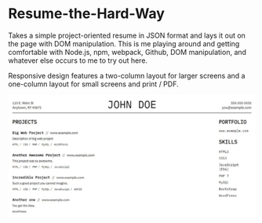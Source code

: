 # Resume-the-Hard-Way

Takes a simple project-oriented resume in JSON format and lays it out on the page with DOM manipulation. This is me playing around and getting comfortable with Node.js, npm, webpack, Github, DOM manipulation, and whatever else occurs to me to try out here.

Responsive design features a two-column layout for larger screens and a one-column layout for small screens and print / PDF.

![Screenshot](./src/screenshot.JPG)
